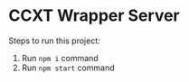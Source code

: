 # CCXT Wrapper Server

Steps to run this project:

1. Run `npm i` command
2. Run `npm start` command
